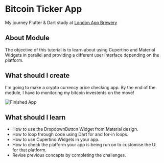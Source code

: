 # Bitcoin Ticker App

My journey Flutter & Dart study at [London App Brewery](https://www.appbrewery.co/)

## About Module

The objective of this tutorial is to learn about using Cupertino and Material Widgets in parallel and providing a different user interface depending on the platform.


## What should I create

I'm going to make a crypto currency price checking app. By the end of the module, I have to monitoring my bitcoin investents on the move!

![Finished App](https://github.com/londonappbrewery/Images/blob/master/bitcoin-flutter-demo.gif)

## What should I learn

- How to use the DropdownButton Widget from Material design.
- How to loop through code using Dart for and for-in loops.
- How to use Cupertino Widgets in your app.
- How to check the platform your app is being run on to customise the UI for that platform.
- Revise previous concepts by completing the challenges.
